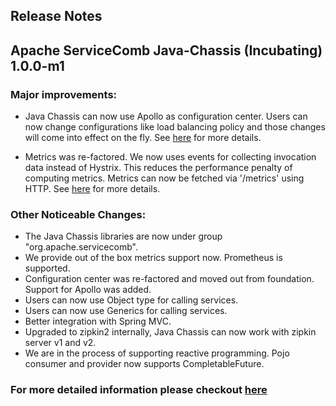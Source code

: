 ## Release Notes

## Apache ServiceComb Java-Chassis (Incubating) 1.0.0-m1

### Major improvements:

 - Java Chassis can now use Apollo as configuration center. Users can now
change configurations like load balancing policy and those changes will
come into effect on the fly.
See [here](http://servicecomb.incubator.apache.org/users/dynamic-config/) for more
details.

 - Metrics was re-factored. We now uses events for collecting invocation data
instead of Hystrix. This reduces the performance penalty of computing
metrics.
Metrics can now be fetched via '/metrics' using HTTP.
See [here](http://servicecomb.incubator.apache.org/users/metrics-in-1.0.0-m1/) for
more details.

### Other Noticeable Changes:

- The Java Chassis libraries are now under group "org.apache.servicecomb".
- We provide out of the box metrics support now. Prometheus is supported.
- Configuration center was re-factored and moved out from foundation.
Support for Apollo was added.
- Users can now use Object type for calling services.
- Users can now use Generics for calling services.
- Better integration with Spring MVC.
- Upgraded to zipkin2 internally, Java Chassis can now work with zipkin
server v1 and v2.
- We are in the process of supporting reactive programming. Pojo consumer
and provider now supports CompletableFuture.

### For more detailed information please checkout [here](https://issues.apache.org/jira/secure/ReleaseNote.jspa?projectId=12321626&version=12342351)
